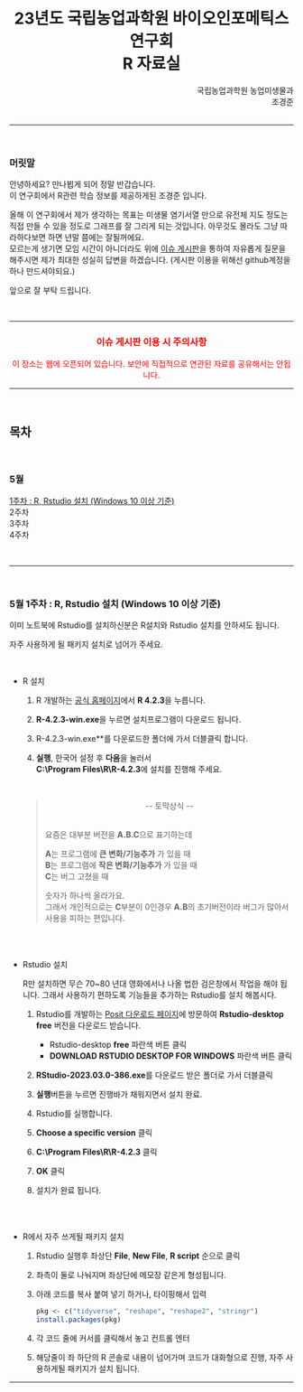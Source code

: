<div align="center"> 

<h1> 23년도 국립농업과학원 바이오인포메틱스 연구회 <br> R 자료실 </h1> 

</div>


<div align="right">국립농업과학원 농업미생물과</div>

<div align="right">조경준</div>

<br>

------------------------------------------

<br>

### 머릿말

안녕하세요? 만나뵙게 되어 정말 반갑습니다.  
이 연구회에서 R관련 학습 정보를 제공하게된 조경준 입니다.  

올해 이 연구회에서 제가 생각하는 목표는 미생물 염기서열 만으로 유전체 지도 정도는 직접 만들 수 있을 정도로 그래프를 잘 그리게 되는 것입니다.
아무것도 몰라도 그냥 따라하다보면 하면 년말 쯤에는 잘될꺼에요.  
모르는게 생기면 모임 시간이 아니더라도 위에 [이슈 게시판](https://github.com/gyeongjunCho/23_bio_info_study/issues)을 통하여 자유롭게 질문을 해주시면 제가 최대한 성실히 답변을 하겠습니다. (게시판 이용을 위해선 github계정을 하나 만드셔야되요.)

앞으로 잘 부탁 드립니다.

<br>

------

<div align="center">

<h3><font color="red">이슈 게시판 이용 시 주의사항</font></h3>
<p><font color="red">이 장소는 웹에 오픈되어 있습니다. 보안에 직접적으로 연관된 자료를 공유해서는 안됩니다.</font></p>


</div>

------

<br>

## 목차

<br>

### 5월

[1주차 : R, Rstudio 설치 (Windows 10 이상 기준)](#5월-1주차--r-rstudio-설치-windows-10-이상-기준)  
2주차  
3주차  
4주차  

<br>

------

<br>

### 5월 1주차 : R, Rstudio 설치 (Windows 10 이상 기준)

이미 노트북에 Rstudio를 설치하신분은 R설치와 Rstudio 설치를 안하셔도 됩니다.

자주 사용하게 될 패키지 설치로 넘어가 주세요.

<br>
   

- R 설치  

  1. R 개발하는 [공식 홈페이지](https://cran.r-project.org/bin/windows/base/old/)에서 **R 4.2.3**을 누릅니다.
  
  2. **R-4.2.3-win.exe**을 누르면 설치프로그램이 다운로드 됩니다.

  3. R-4.2.3-win.exe**를 다운로드한 폴더에 가서 더블클릭 합니다.

  4. **실행**, 한국어 설정 후 **다음**을 눌러서  
   **C:\Program Files\R\R-4.2.3**에 설치를 진행해 주세요.

        <br>

   ><div align="center"> -- 토막상식 -- </div>  
   ><br>
   >
   >요즘은 대부분 버전을 **A.B.C**으로 표기하는데  
   >
   >**A**는 프로그램에 **큰 변화/기능추가** 가 있을 때  
   **B**는 프로그램에 **작은 변화/기능추가** 가 있을 때  
   **C**는 버그 고쳤을 때  
   >
   >숫자가 하나씩 올라가요.  
   >그래서 개인적으로는 **C**부분이 0인경우 **A.B**의 초기버전이라 버그가 많아서 사용을 피하는 편입니다.   

   
   <br>
   <br>

- Rstudio 설치

    R만 설치하면 무슨 70~80 년대 영화에서나 나올 법한 검은창에서 작업을 해야 됩니다. 그래서 사용하기 편하도록 기능들을 추가하는 Rstudio를 설치 해봅시다.

  1. Rstudio를 개발하는 [Posit 다운로드 페이지](https://posit.co/downloads/)에 방문하여 **Rstudio-desktop free** 버전을 다운로드 받습니다.
        * Rstudio-desktop **free** 파란색 버튼 클릭 
        * **DOWNLOAD RSTUDIO DESKTOP FOR WINDOWS** 파란색 버튼 클릭

  2. **RStudio-2023.03.0-386.exe**를 다운로드 받은 폴더로 가서 더블클릭

  3. **실행**버튼을 누르면 진행바가 채워지면서 설치 완료.

  4. Rstudio를 실행합니다.

  5. **Choose a specific version** 클릭 

  6. **C:\Program Files\R\R-4.2.3** 클릭

  7. **OK** 클릭

  8. 설치가 완료 됩니다.

    <br>
    <br>

- R에서 자주 쓰게될 패키지 설치

    1. Rstudio 실행후 좌상단 **File**, **New File**, **R script** 순으로 클릭

    2. 좌측이 둘로 나눠지며 좌상단에 메모장 같은게 형성됩니다.

    3. 아래 코드를 복사 붙여 넣기 하거나, 타이핑해서 입력  

        ~~~ R
        pkg <- c("tidyverse", "reshape", "reshape2", "stringr")
        install.packages(pkg)
        ~~~
            
    4. 각 코드 줄에 커서를 클릭해서 놓고 컨트롤 엔터

    5. 해당줄이 좌 하단의 R 콘솔로 내용이 넘어가며 코드가 대화형으로 진행, 자주 사용하게될 패키지가 설치 됩니다.

------------------------------